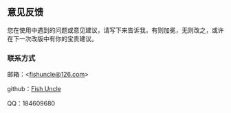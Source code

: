## 意见反馈
您在使用中遇到的问题或意见建议，请写下来告诉我，有则加冕，无则改之，或许在下一次改版中有你的宝贵建议。

### 联系方式 
邮箱：<<fishuncle@126.com>>

github：[Fish Uncle](https://github.com/fish-uncle)

QQ：184609680